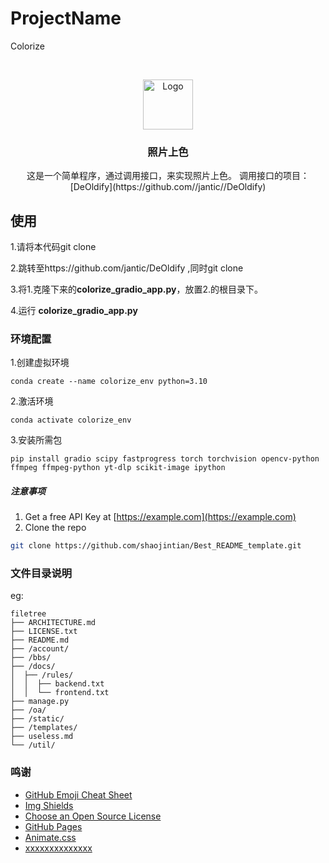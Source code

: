 
# ProjectName

 Colorize


<!-- PROJECT LOGO -->
<br />

<p align="center">
  <a href="https://github.com/LiuEhe/colorize/edit/main/README.md">
    <img src="images/logo.png" alt="Logo" width="80" height="80">
  </a>

  <h3 align="center">照片上色</h3>
  <p align="center">
    这是一个简单程序，通过调用接口，来实现照片上色。
    调用接口的项目： 
      [DeOldify](https://github.com//jantic//DeOldify)
  </p>

</p>
 
## 使用

1.请将本代码git clone 

2.跳转至https://github.com/jantic/DeOldify  ,同时git clone

3.将1.克隆下来的**colorize_gradio_app.py**，放置2.的根目录下。

4.运行 **colorize_gradio_app.py**





### 环境配置

1.创建虚拟环境
```
conda create --name colorize_env python=3.10
```       
2.激活环境
```
conda activate colorize_env
```
3.安装所需包
```
pip install gradio scipy fastprogress torch torchvision opencv-python ffmpeg ffmpeg-python yt-dlp scikit-image ipython
```

##### **注意事项**

1. Get a free API Key at [https://example.com](https://example.com)
2. Clone the repo

```sh
git clone https://github.com/shaojintian/Best_README_template.git
```

### 文件目录说明
eg:

```
filetree 
├── ARCHITECTURE.md
├── LICENSE.txt
├── README.md
├── /account/
├── /bbs/
├── /docs/
│  ├── /rules/
│  │  ├── backend.txt
│  │  └── frontend.txt
├── manage.py
├── /oa/
├── /static/
├── /templates/
├── useless.md
└── /util/

```



### 鸣谢


- [GitHub Emoji Cheat Sheet](https://www.webpagefx.com/tools/emoji-cheat-sheet)
- [Img Shields](https://shields.io)
- [Choose an Open Source License](https://choosealicense.com)
- [GitHub Pages](https://pages.github.com)
- [Animate.css](https://daneden.github.io/animate.css)
- [xxxxxxxxxxxxxx](https://connoratherton.com/loaders)

<!-- links -->
[your-project-path]:shaojintian/Best_README_template
[contributors-shield]: https://img.shields.io/github/contributors/shaojintian/Best_README_template.svg?style=flat-square
[contributors-url]: https://github.com/shaojintian/Best_README_template/graphs/contributors
[forks-shield]: https://img.shields.io/github/forks/shaojintian/Best_README_template.svg?style=flat-square
[forks-url]: https://github.com/shaojintian/Best_README_template/network/members
[stars-shield]: https://img.shields.io/github/stars/shaojintian/Best_README_template.svg?style=flat-square
[stars-url]: https://github.com/shaojintian/Best_README_template/stargazers
[issues-shield]: https://img.shields.io/github/issues/shaojintian/Best_README_template.svg?style=flat-square
[issues-url]: https://img.shields.io/github/issues/shaojintian/Best_README_template.svg
[license-shield]: https://img.shields.io/github/license/shaojintian/Best_README_template.svg?style=flat-square
[license-url]: https://github.com/shaojintian/Best_README_template/blob/master/LICENSE.txt
[linkedin-shield]: https://img.shields.io/badge/-LinkedIn-black.svg?style=flat-square&logo=linkedin&colorB=555
[linkedin-url]: https://linkedin.com/in/shaojintian




